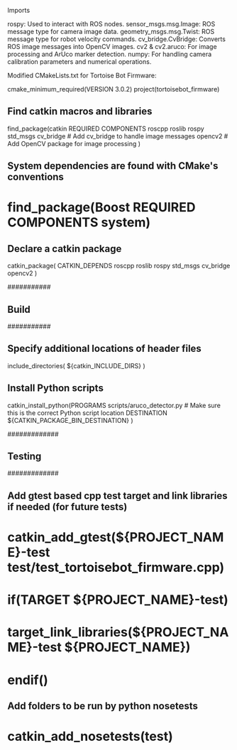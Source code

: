  Imports

rospy: Used to interact with ROS nodes.
sensor_msgs.msg.Image: ROS message type for camera image data.
geometry_msgs.msg.Twist: ROS message type for robot velocity commands.
cv_bridge.CvBridge: Converts ROS image messages into OpenCV images.
cv2 & cv2.aruco: For image processing and ArUco marker detection.
numpy: For handling camera calibration parameters and numerical operations.


Modified CMakeLists.txt for Tortoise Bot Firmware:

cmake_minimum_required(VERSION 3.0.2)
project(tortoisebot_firmware)

## Find catkin macros and libraries
find_package(catkin REQUIRED COMPONENTS
  roscpp
  roslib
  rospy
  std_msgs
  cv_bridge       # Add cv_bridge to handle image messages
  opencv2         # Add OpenCV package for image processing
)

## System dependencies are found with CMake's conventions
# find_package(Boost REQUIRED COMPONENTS system)

## Declare a catkin package
catkin_package(
  CATKIN_DEPENDS roscpp roslib rospy std_msgs cv_bridge opencv2
)

###########
## Build ##
###########

## Specify additional locations of header files
include_directories(
  ${catkin_INCLUDE_DIRS}
)

## Install Python scripts
catkin_install_python(PROGRAMS
  scripts/aruco_detector.py  # Make sure this is the correct Python script location
  DESTINATION ${CATKIN_PACKAGE_BIN_DESTINATION}
)

#############
## Testing ##
#############

## Add gtest based cpp test target and link libraries if needed (for future tests)
# catkin_add_gtest(${PROJECT_NAME}-test test/test_tortoisebot_firmware.cpp)
# if(TARGET ${PROJECT_NAME}-test)
#   target_link_libraries(${PROJECT_NAME}-test ${PROJECT_NAME})
# endif()

## Add folders to be run by python nosetests
# catkin_add_nosetests(test)
